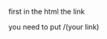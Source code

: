 first in the html the link

<link rel="stylesheet" src="/css/style.css">
you need to put /(your link)
